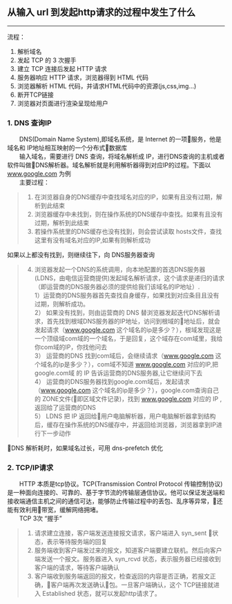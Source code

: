 ## 从输入 url 到发起http请求的过程中发生了什么
***
流程：  
1. 解析域名  
2. 发起 TCP 的 3 次握手
3. 建立 TCP 连接后发起 HTTP 请求
4. 服务器响应 HTTP 请求，浏览器得到 HTML 代码
5. 浏览器解析 HTML 代码，并请求HTML代码中的资源(js,css,img...)
6. 断开TCP链接
7. 浏览器对页面进行渲染呈现给用户

### 1. DNS 查询IP
&emsp;&emsp;DNS(Domain Name System),即域名系统，是 Internet 的一项服务，他是域名和 IP地址相互映射的一个分布式数据库  
&emsp;&emsp;输入域名，需要进行 DNS 查询，将域名解析成 IP，进行DNS查询的主机或者软件叫做DNS解析器。域名解析就是利用解析器得到对应IP的过程。下面以 www.google.com 为例  
&emsp;&emsp;主要过程：
>1. 在浏览器自身的DNS缓存中查找域名对应的IP，如果有且没有过期，解析到此结束 
>2. 浏览器缓存中未找到，则在操作系统的DNS缓存中查找。如果有且没有过期，解析到此结束 
>3. 若操作系统里的DNS缓存也没有找到，则会尝试读取 hosts文件，查找这里有没有域名对应的IP,如果有则解析成功   
  
如果以上都没有找到，则继续往下，向 DNS服务器查询
>4. 浏览器发起一个DNS的系统调用，向本地配置的首选DNS服务器(LDNS，由电信运营商提供)发起域名解析请求，这个请求是递归的请求（即运营商的DNS服务器必须的提供给我们该域名的IP地址）.    
1）运营商的DNS服务器首先查找自身缓存，如果找到对应条目且没有过期，则解析成功。  
2） 如果没有找到，则由运营商的 DNS 替浏览器发起迭代DNS解析请求，首先找到根域DNS服务器的IP地址，访问到根域的地址后，就会发起请求（www.google.com 这个域名的ip是多少？），根域发现这是一个顶级域com域的一个域名，于是回复，这个域存在com域里，我给你com域的IP，你找他问去  
3） 运营商的DNS 找到com域后，会继续请求（www.google.com 这个域名的ip是多少？），com域不知道 www.google.com 对应的IP,把 google.com域 的 IP 告诉运营商的DNS服务器,让它继续问下去  
4） 运营商的DNS服务器找到google.com域后，发起请求（www.google.com 这个域名的ip是多少？），google.com查询自己的 ZONE文件(即区域文件记录)，找到 www.google.com 对应的 IP ,返回给了运营商的DNS  
5） LDNS 把 IP 返回给用户电脑解析器，用户电脑解析器拿到结构后，缓存在操作系统的DNS缓存中，并返回给浏览器，浏览器拿到IP进行下一步动作

DNS 解析耗时，如果域名过长，可用 dns-prefetch 优化

### 2. TCP/IP请求
&emsp;&emsp;HTTP 本质是tcp协议。TCP(Transmission Control Protocol 传输控制协议)是一种面向连接的、可靠的、基于字节流的传输层通信协议。他可以保证发送端和接收端通信主机之间的通信可达，能够防止传输过程中的丢包、乱序等异常，还能有效利用带宽，缓解网络拥堵。  
&emsp;&emsp;TCP 3次 “握手”
>1. 请求建立连接，客户端发送连接报文请求，客户端进入 syn_sent 状态，表示等待服务端的回复
>2. 服务端收到客户端发过来的报文，知道客户端要建立联机。然后向客户端发送一个报文。服务器进入 syn_rcvd 状态，表示服务器已经接收到客户端的请求，等待客户端确认
>3. 客户端收到服务端返回的报文，检查返回的内容是否正确，若报文正确，客户端再次发送确认包。一旦客户端确认，这个 TCP链接就进入 Established 状态，就可以发起http请求了。